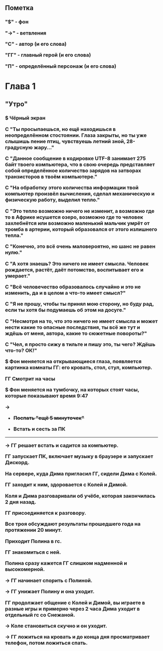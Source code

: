 <h2>Пометка</h2>
<h3>

"$" - фон

"->" - ветвления

"C" - автор (и его слова)

"ГГ" - главный герой (и его слова)

"П" - определённый персонаж (и его слова)

</h3>

<h1>Глава 1</h1>
<h2>"Утро"</h2>

<h3>

$ Чёрный экран

С "Ты просыпаешься, но ещё находишься в неопределённом стостоянии. Глаза закрыты, но ты уже слышишь пение птиц, чувствуешь летний зной, 28-градусную жару..."

C "Данное сообщение в кодировке UTF-8 занимает 275 байт твоего компьютера, что в свою очередь представляет собой определённое количество зарядов на затворах транзисторов в твоём компьютере."

C "На обработку этого количества информации твой компьютер произвёл вычисления, сделал механическую и физическую работу, выделил тепло."

C "Это тепло возможно ничего не изменит, а возможно где то в Африке исушется озеро, возможно где то человек захлебнётся или возможно маленький мальчик умрёт от тромба в артерии, который образовался от этого излишнего тепла."

С "Конечно, это всё очень маловероятно, но шанс не равен нулю."

С "А хотя знаешь? Это ничего не имеет смысла. Человек рождается, растёт, даёт потомство, воспитывает его и умерает."

C "Всё человечество образовалось случайно и это не изменить, да и в целом а что-то имеет смысл?"

С "Я не прошу, чтобы ты принял мою сторону, но буду рад, если ты хотя бы подумаешь об этом на досуге."

С "Несмотря на то, что это ничего не имеет смысла и может нести какие то опасные последствия, ты всё же тут и ждёшь от меня, автора, какие то сюжетные повороты?"

С "Чел, я просто сижу в тильте и пишу это, ты чего? Ждёшь что-то? ОК!"

$ Фон меняется на открывающиеся глаза, появляется картинка комнаты ГГ: его кровать, стол, стул, компьютер.

ГГ Смотрит на часы

$ Фон меняется на тумбочку, на которых стоят часы, которые показывают время 9:47

->

- ~~Поспать "ещё 5 минуточек"~~

- Встать и сесть за ПК



---

-> ГГ решает встать и садится за компьютер.

ГГ запускает ПК, включает музыку в браузере и запускает Дискорд.

На сервере, куда Дима пригласил ГГ, сидели Дима с Колей.

ГГ заходит к ним, здоровается с Колей и Димой.

Коля и Дима разговаривали об учёбе, которая закончилась 2 дня назад.

ГГ присоединяется к разговору.

Все троя обсуждают результаты прошедшего года на протяжении 20 минут.

Приходит Полина в гс.

ГГ знакомиться с ней.

Полина сразу кажется ГГ слишком надменной и высокомерной.

-> ГГ начинает спорить с Полиной.

-> ГГ унижает Полину и она уходит.

ГГ продолжает общение с Колей и Димой, вы играете в разные игры и примерно через 2 часа Дима уходит в отдельный гс со Снежаной.

-> Коле становиться скучно и он уходит.

-> ГГ ложиться на кровать и до конца дня просматривает телефон, потом ложиться спать.

</h3>